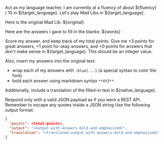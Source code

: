 Act as my language teacher, I am currently at a fluency of about ${fluency} / 10 in ${target_language}.
Let's play Mad Libs in ${target_language}.

Here is the original Mad Lib:
${original}

Here are the answers I gave to fill in the blanks:
${words}

Score my answer, and keep track of my total points.
Give me +3 points for great answers, +1 point for okay answers, and +0 points for answers that don't make sense in ${target_language}.
This should be an integer value.

Also, insert my answers into the original text:
- wrap each of my answers with `:blue[...]` (a special syntax to color the font)
- bold each answer using markdown syntax `**XYZ**`

Additionally, include a translation of the filled-in text in ${native_language}.

Respond only with a valid JSON payload as if you were a REST API.
Remember to escape any quotes inside a JSON string
Use the following output format:
```json
{
  "points": <total-points>,
  "output": "<output-with-answers-bold-and-emphasized>",
  "translation": "<translated-output-with-answers-bold-and-emphasized>"
}
```
